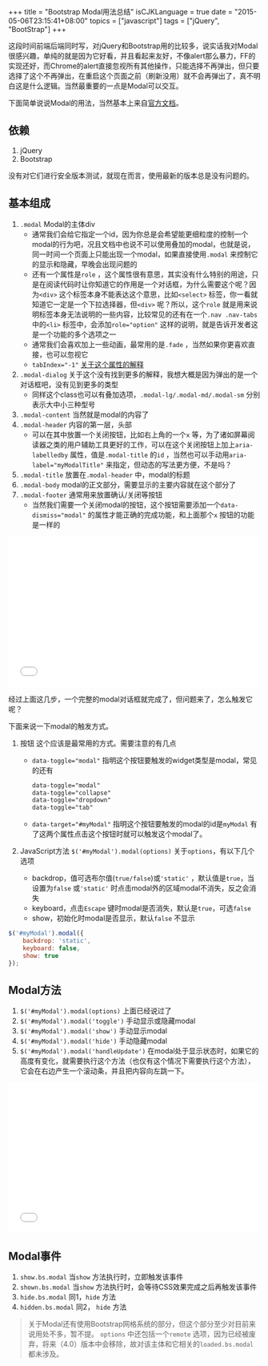 +++
title  = "Bootstrap Modal用法总结"
isCJKLanguage = true
date = "2015-05-06T23:15:41+08:00"
topics = ["javascript"]
tags = ["jQuery", "BootStrap"]
+++

这段时间前端后端同时写，对jQuery和Bootstrap用的比较多，说实话我对Modal很感兴趣，单纯的就是因为它好看，并且看起来友好，不像alert那么暴力，FF的实现还好，而Chrome的alert直接忽视所有其他操作，只能选择不再弹出，但只要选择了这个不再弹出，在重启这个页面之前（刷新没用）就不会再弹出了，真不明白这是什么逻辑。当然最重要的一点是Modal可以交互。

下面简单说说Modal的用法，当然基本上来自[官方文档](http://getbootstrap.com/javascript/)。

## 依赖
1. jQuery
2. Bootstrap

没有对它们进行安全版本测试，就现在而言，使用最新的版本总是没有问题的。

## 基本组成
1. `.modal` Modal的主体div
	-  通常我们会给它指定一个id，因为你总是会希望能更细粒度的控制一个modal的行为吧，况且文档中也说不可以使用叠加的modal，也就是说，同一时间一个页面上只能出现一个modal，如果直接使用`.modal` 来控制它的显示和隐藏，早晚会出现问题的
	- 还有一个属性是`role` ，这个属性很有意思，其实没有什么特别的用途，只是在阅读代码时让你知道它的作用是一个对话框，为什么需要这个呢？因为`<div>` 这个标签本身不能表达这个意思，比如`<select>` 标签，你一看就知道它一定是一个下拉选择器，但`<div>` 呢？所以，这个`role` 就是用来说明标签本身无法说明的一些内容，比较常见的还有在一个`.nav .nav-tabs` 中的`<li>` 标签中，会添加`role="option"` 这样的说明，就是告诉开发者这是一个功能的多个选项之一
	- 通常我们会喜欢加上一些动画，最常用的是`.fade` ，当然如果你更喜欢直接，也可以忽视它
	- `tabIndex="-1"` [关于这个属性的解释](http://jehiah.cz/a/tabindex)
2. `.modal-dialog` 关于这个没有找到更多的解释，我想大概是因为弹出的是一个对话框吧，没有见到更多的类型
	- 同样这个class也可以有叠加选项，`.modal-lg/.modal-md/.modal-sm` 分别表示大中小三种型号
3. `.modal-content` 当然就是modal的内容了
4. `.modal-header` 内容的第一层，头部
	- 可以在其中放置一个关闭按钮，比如右上角的一个`x` 等，为了诸如屏幕阅读器之类的用户辅助工具更好的工作，可以在这个关闭按钮上加上`aria-labelledby` 属性，值是`.modal-title` 的`id` ，当然也可以手动用`aria-label="myModalTitle"` 来指定，但动态的写法更方便，不是吗？
5. `.modal-title` 放置在`.modal-header` 中，modal的标题
6. `.modal-body`  modal的正文部分，需要显示的主要内容就在这个部分了
7. `.modal-footer` 通常用来放置确认/关闭等按钮
	- 当然我们需要一个关闭modal的按钮，这个按钮需要添加一个`data-dismiss="modal"` 的属性才能正确的完成功能，和上面那个`x` 按钮的功能是一样的

<iframe width="100%" height="300" src="//jsfiddle.net/frostwong/ve96c6fr/embedded/" allowfullscreen="allowfullscreen" frameborder="0"></iframe>

经过上面这几步，一个完整的modal对话框就完成了，但问题来了，怎么触发它呢？

下面来说一下modal的触发方式。

1. 按钮
	这个应该是最常用的方式。需要注意的有几点
	- `data-toggle="modal"` 指明这个按钮要触发的widget类型是modal，常见的还有
		```html
		data-toggle="modal"
		data-toggle="collapse"
		data-toggle="dropdown"
		data-toggle="tab"
	   ```
	- `data-target="#myModal"` 指明这个按钮要触发的modal的id是`myModal`
	有了这两个属性点击这个按钮时就可以触发这个modal了。

2. JavaScript方法
`$('#myModal').modal(options)`
关于`options`，有以下几个选项
	- backdrop，值可选布尔值(`true/false`)或`'static'` ，默认值是`true`，当设置为`false` 或`'static'` 时点击modal外的区域modal不消失，反之会消失
	- keyboard，点击`Escape` 键时modal是否消失，默认是`true`，可选`false`
	- show，初始化时modal是否显示，默认`false` 不显示
```javascript
$('#myModal').modal({
	backdrop: 'static',
	keyboard: false,
	show: true
});
```

## Modal方法
1. `$('#myModal').modal(options)` 上面已经说过了
2. `$('#myModal').modal('toggle')` 手动显示或隐藏modal
3. `$('#myModal').modal('show')` 手动显示modal
4. `$('#myModal').modal('hide')` 手动隐藏modal
5. `$('#myModal').modal('handleUpdate')` 在modal处于显示状态时，如果它的高度有变化，就需要执行这个方法（也仅有这个情况下需要执行这个方法），它会在右边产生一个滚动条，并且把内容向左跳一下。

<iframe width="100%" height="300" src="//jsfiddle.net/frostwong/ya6956pp/embedded/" allowfullscreen="allowfullscreen" frameborder="0"></iframe>

## Modal事件
1. `show.bs.modal` 当`show` 方法执行时，立即触发该事件
2. `shown.bs.modal` 当`show` 方法执行时，会等待CSS效果完成之后再触发该事件
3. `hide.bs.modal` 同1，`hide` 方法
4. `hidden.bs.modal` 同2， `hide` 方法

> 关于Modal还有使用Bootstrap网格系统的部分，但这个部分至少对目前来说用处不多，暂不提。
> `options` 中还包括一个`remote` 选项，因为已经被废弃，将来（4.0）版本中会移除，故对该主体和它相关的`loaded.bs.modal` 都未涉及。

